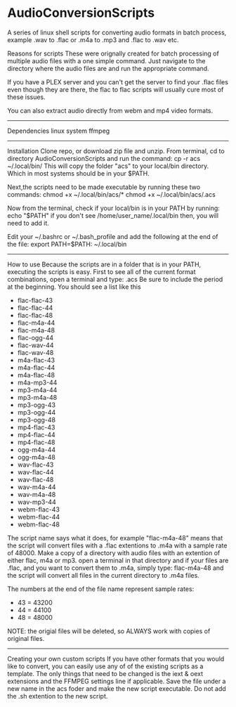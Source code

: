 # AudioConversionScripts
 A series of linux shell scripts for converting audio formats in batch process,
 example .wav to .flac   or .m4a to .mp3 and .flac to .wav etc.

Reasons for scripts
 These were orignally created for batch processing of multiple audio files with a one simple command. Just navigate to the directory where the audio files are and run the appropriate command.

 If you have a PLEX server and you can't get the server to find your .flac files even
 though they are there, the flac to flac scripts will usually cure most of these issues.
 
 You can also extract audio directly from webm and mp4 video formats.

----------------------

Dependencies
 linux system
 ffmpeg

---------------------

Installation
 Clone repo, or download zip file and unzip. From terminal, cd to directory
 AudioConversionScripts and run the command:
 cp -r acs ~/.local/bin/
 This will copy the folder "acs" to your local/bin directory. Which in most systems
 should be in your $PATH. 

 Next,the scripts need to be made executable by running these two commands:
 chmod +x ~/.local/bin/acs/*
 chmod +x ~/.local/bin/acs/.acs

 Now from the terminal, check if your local/bin is in your PATH by running:
 echo "$PATH"
 if you don't see /home/user_name/.local/bin then, you will need to add it.
 
 Edit your ~/.bashrc or ~/.bash_profile and add the following at the end of the file:
 export PATH=$PATH: ~/.local/bin

---------------------

How to use
 Because the scripts are in a folder that is in your PATH, executing the scripts is easy.
 First to see all of the current format combinations, open a terminal and type:
 .acs 
 Be sure to include the period at the beginning. You should see a list like this

 * flac-flac-43
 * flac-flac-44
 * flac-flac-48
 * flac-m4a-44
 * flac-m4a-48
 * flac-ogg-44
 * flac-wav-44
 * flac-wav-48
 * m4a-flac-43
 * m4a-flac-44
 * m4a-flac-48
 * m4a-mp3-44
 * mp3-m4a-44
 * mp3-m4a-48
 * mp3-ogg-43
 * mp3-ogg-44
 * mp3-ogg-48
 * mp4-flac-43
 * mp4-flac-44
 * mp4-flac-48
 * ogg-m4a-44
 * ogg-m4a-48
 * wav-flac-43
 * wav-flac-44
 * wav-flac-48
 * wav-m4a-44
 * wav-m4a-48
 * wav-mp3-44
 * webm-flac-43
 * webm-flac-44
 * webm-flac-48

 The script name says what it does, for example "flac-m4a-48" means that the script
 will convert files with a .flac extentions to .m4a with a sample rate of 48000.
 Make a copy of a directory with audio files with an extention of either flac, m4a or
 mp3. open a terminal in that directory and if your files are .flac, and you want to
 convert them to .m4a, simply type: flac-m4a-48 and the script will convert all files
 in the current directory to .m4a files. 

 The numbers at the end of the file name represent sample rates:
 * 43 = 43200
 * 44 = 44100
 * 48 = 48000

 NOTE: the origial files will be deleted, so ALWAYS work with copies of original files.

---------------------

Creating your own custom scripts
 If you have other formats that you would like to convert, you can easily use any of
 of the existing scripts as a template. The only things that need to be changed is the iext & oext extensions and the FFMPEG settings line if applicable. Save the file under a new name in the acs foder and make the new script executable. Do not add the .sh extention to the new script.
